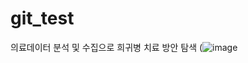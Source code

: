 # git_test

의료데이터 분석 및 수집으로 희귀병 치료 방안 탐색
(![image](https://user-images.githubusercontent.com/114907705/193619994-57eb907c-f96b-4440-8aa7-a27a90ab71f7.png)
